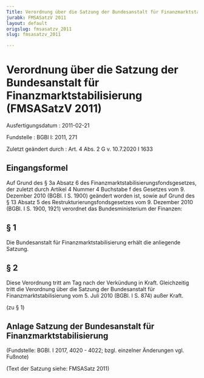 ```yaml
---
Title: Verordnung über die Satzung der Bundesanstalt für Finanzmarktstabilisierung
jurabk: FMSASatzV 2011
layout: default
origslug: fmsasatzv_2011
slug: fmsasatzv_2011

---
```


# Verordnung über die Satzung der Bundesanstalt für Finanzmarktstabilisierung (FMSASatzV 2011)

Ausfertigungsdatum
:   2011-02-21

Fundstelle
:   BGBl I: 2011, 271

Zuletzt geändert durch
:   Art. 4 Abs. 2 G v. 10.7.2020 I 1633


## Eingangsformel

Auf Grund des § 3a Absatz 6 des
Finanzmarktstabilisierungsfondsgesetzes, der zuletzt durch Artikel 4
Nummer 4 Buchstabe f des Gesetzes vom 9. Dezember 2010 (BGBl. I S.
1900) geändert worden ist, sowie auf Grund des § 13 Absatz 5 des
Restrukturierungsfondsgesetzes vom 9. Dezember 2010 (BGBl. I S. 1900,
1921) verordnet das Bundesministerium der Finanzen:


## § 1

Die Bundesanstalt für Finanzmarktstabilisierung erhält die anliegende
Satzung.


## § 2

Diese Verordnung tritt am Tag nach der Verkündung in Kraft.
Gleichzeitig tritt die Verordnung über die Satzung der Bundesanstalt
für Finanzmarktstabilisierung vom 5. Juli 2010 (BGBl. I S. 874) außer
Kraft.

(zu § 1)

## Anlage Satzung der Bundesanstalt für Finanzmarktstabilisierung

(Fundstelle: BGBl. I 2017, 4020 - 4022; bzgl. einzelner Änderungen
vgl. Fußnote)

(Text der Satzung siehe: FMSASatz 2011)

